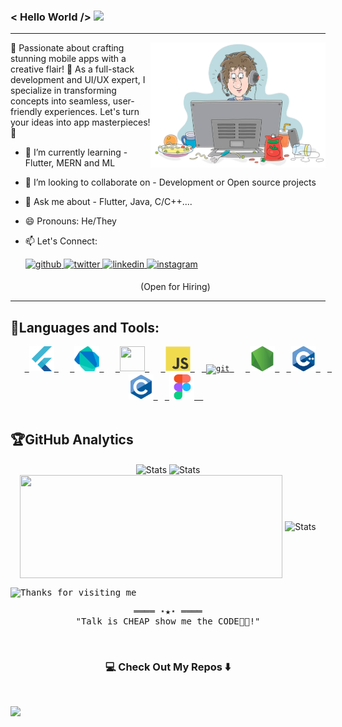 ### < Hello World /> <img src="./wave-hello.gif" width="40px">

<hr>

<img align="right" alt="GIF" height="200px" src="./bit.png" />
📱 Passionate about crafting stunning mobile apps with a creative flair! 🌟 As a full-stack development and UI/UX expert, I specialize in transforming concepts into seamless, user-friendly experiences. Let's turn your ideas into app masterpieces! 🚀 </br>

- 🌱 I’m currently learning -  Flutter, MERN and ML
- 👯 I’m looking to collaborate on - Development or Open source projects
- 💬 Ask me about - Flutter, Java, C/C++....
- 😄 Pronouns: He/They
- 📫 Let's Connect: <br>

  <a href="https://github.com/aryamanshrivastava" target="_blank">
  <img src="https://img.shields.io/badge/github-%2324292e.svg?&style=for-the-badge&logo=github&logoColor=white" alt=github style="margin-bottom: 5px;" />
  </a>
  <a href="https://twitter.com/Aryaman0702" target="_blank">
  <img src="https://img.shields.io/badge/twitter-%2300acee.svg?&style=for-the-badge&logo=twitter&logoColor=white" alt=twitter style="margin-bottom: 5px;" />
  </a>
  <a href="https://www.linkedin.com/in/aryaman07/" target="_blank">
  <img src="https://img.shields.io/badge/linkedin-%231E77B5.svg?&style=for-the-badge&logo=linkedin&logoColor=white" alt=linkedin style="margin-bottom: 5px;" />
  </a>
  <a href="https://instagram.com/arryaman_?utm_medium=copy_link" target="_blank">
  <img src="https://img.shields.io/badge/instagram-%23000000.svg?&style=for-the-badge&logo=instagram&logoColor=darkpink" alt=instagram style="margin-bottom: 5px;" />
  </a>
  <br/>
  <p align="center"> (Open for Hiring)</p>
<hr>

## 💢Languages and Tools:

<div align="center">  
<code> <a href="https://flutter.dev" target="_blank" rel="noreferrer"> <img src="https://raw.githubusercontent.com/devicons/devicon/master/icons/flutter/flutter-original.svg" width="40" height="40"/> </a> </code>
<code> <a href="https://dart.dev" target="_blank" rel="noreferrer"> <img src="https://raw.githubusercontent.com/devicons/devicon/master/icons/dart/dart-original.svg" width="40" height="40"/> </a> </code> 
<code> <a href="https://www.java.com/en/" target="_blank" rel="noreferrer"> <img src="https://raw.githubusercontent.com/jmnote/z-icons/master/svg/java.svg" width="40" height="40"/> </a> </code> 
<code> <a href="https://developer.mozilla.org/en-US/docs/Web/JavaScript" target="_blank" rel="noreferrer"> <img src="https://raw.githubusercontent.com/devicons/devicon/master/icons/javascript/javascript-original.svg" alt="javascript" width="40" height="40"/> </a> </code>
<code><a href="https://git-scm.com/" target="_blank" rel="noreferrer"> <img src="https://www.vectorlogo.zone/logos/git-scm/git-scm-icon.svg" alt="git" width="40" height="40"/> </a> </code>
<code> <a href="https://nodejs.org" target="_blank" rel="noreferrer"> <img src="https://raw.githubusercontent.com/devicons/devicon/master/icons/nodejs/nodejs-original.svg" alt="nodejs" width="40" height="40"/> </a> </code> 
<code><a href="https://www.w3schools.com/cpp/" target="_blank" rel="noreferrer"> <img src="https://raw.githubusercontent.com/devicons/devicon/master/icons/cplusplus/cplusplus-original.svg" alt="cplusplus" width="40" height="40"/> </a> </code>
<code><a href="https://www.cprogramming.com/" target="_blank" rel="noreferrer"> <img src="https://raw.githubusercontent.com/devicons/devicon/master/icons/c/c-original.svg" alt="c" width="40" height="40"/> </a> </code>
<code><a href="https://figma.com" target="_blank" rel="noreferrer"> <img src="https://raw.githubusercontent.com/devicons/devicon/master/icons/figma/figma-original.svg" alt="figma" width="40" height="40"/>  </a> </code> <br> <br>
</div>

## 🏆GitHub Analytics
<p align="center"> 
<img align="center" height="300" width="420" src="https://github-readme-streak-stats.herokuapp.com/?user=aryamanshrivastava&theme=dark&hide_border=false" alt="Stats" />
<img align="center" height="300" width="420" src="https://github-readme-stats.vercel.app/api?username=aryamanshrivastava&show_icons=true&theme=dark" alt="Stats" />
<img align="center" height="165" width="420" src="https://github-readme-stats.vercel.app/api/top-langs/?username=aryamanshrivastava&theme=merko&hide_border=false&include_all_commits=true&count_private=false&layout=compact&langs_count=10&exclude_repo=gamebase&hide=objective-c,c,java" />
<img align="center" width="400" src="https://github-readme-activity-graph.vercel.app/graph?username=aryamanshrivastava&theme=merko" alt="Stats" /> 
  
</p>
<samp>
 <img height="120" alt="Thanks for visiting me" width="100%" src="https://raw.githubusercontent.com/BrunnerLivio/brunnerlivio/master/images/marquee.svg" />
    <p align="center">
        ════ ⋆★⋆ ════
        <br>
        "Talk is CHEAP show me the CODE👨‍💻!"
    </p>
</samp>
<br>
<h3  align="center">💻 Check Out My Repos ⬇️ </h3>
<br>

<!--## 💰 You can help me by Donating
[![BuyMeACoffee](https://img.shields.io/badge/Buy%20Me%20a%20Coffee-ffdd00?style=for-the-badge&logo=buy-me-a-coffee&logoColor=black)](https://buymeacoffee.com/flutterboy) -->


![](https://komarev.com/ghpvc/?username=aryamanshrivastava&color=blue)
